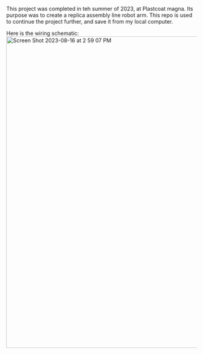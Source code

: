 This project was completed in teh summer of 2023, at Plastcoat magna. Its purpose was to create a replica assembly line robot arm.
This repo is used to continue the project further, and save it from my local computer. 

Here is the wiring schematic:
<img width="825" alt="Screen Shot 2023-08-16 at 2 59 07 PM" src="https://github.com/lukarod72/servo-motor-arm-REAL/assets/138014461/37799d2e-b064-4af3-9770-104907dd0c09">
